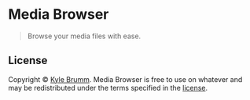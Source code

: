 # Media Browser

> Browse your media files with ease.


## License

Copyright © [Kyle Brumm](http://kylebrumm.com). Media Browser is free to use on whatever and may be redistributed under the terms specified in the [license](LICENSE.md).
